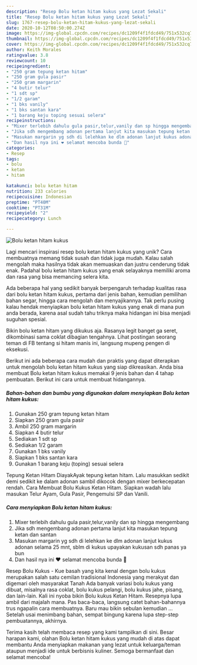 ```yaml
---
description: "Resep Bolu ketan hitam kukus yang Lezat Sekali"
title: "Resep Bolu ketan hitam kukus yang Lezat Sekali"
slug: 1767-resep-bolu-ketan-hitam-kukus-yang-lezat-sekali
date: 2020-10-12T08:50:00.274Z
image: https://img-global.cpcdn.com/recipes/dc1209f4f1fdcd49/751x532cq70/bolu-ketan-hitam-kukus-foto-resep-utama.jpg
thumbnail: https://img-global.cpcdn.com/recipes/dc1209f4f1fdcd49/751x532cq70/bolu-ketan-hitam-kukus-foto-resep-utama.jpg
cover: https://img-global.cpcdn.com/recipes/dc1209f4f1fdcd49/751x532cq70/bolu-ketan-hitam-kukus-foto-resep-utama.jpg
author: Keith Morales
ratingvalue: 3.8
reviewcount: 10
recipeingredient:
- "250 gram tepung ketan hitam"
- "250 gram gula pasir"
- "250 gram margarin"
- "4 butir telur"
- "1 sdt sp"
- "1/2 garam"
- "1 bks vanily"
- "1 bks santan kara"
- "1 barang keju toping sesuai selera"
recipeinstructions:
- "Mixer terlebih dahulu gula pasir,telur,vanily dan sp hingga mengembang"
- "Jika sdh mengembang adonan pertama lanjut kita masukan tepung ketan dan santan"
- "Masukan margarin yg sdh di lelehkan ke dlm adonan lanjut kukus adonan selama 25 mnt, sblm di kukus upayakan kukusan sdh panas ya bun"
- "Dan hasil nya ini ❤️ selamat mencoba bunda 🤗"
categories:
- Resep
tags:
- bolu
- ketan
- hitam

katakunci: bolu ketan hitam 
nutrition: 233 calories
recipecuisine: Indonesian
preptime: "PT40M"
cooktime: "PT31M"
recipeyield: "2"
recipecategory: Lunch

---
```



![Bolu ketan hitam kukus](https://img-global.cpcdn.com/recipes/dc1209f4f1fdcd49/751x532cq70/bolu-ketan-hitam-kukus-foto-resep-utama.jpg)

Lagi mencari inspirasi resep bolu ketan hitam kukus yang unik? Cara membuatnya memang tidak susah dan tidak juga mudah. Kalau salah mengolah maka hasilnya tidak akan memuaskan dan justru cenderung tidak enak. Padahal bolu ketan hitam kukus yang enak selayaknya memiliki aroma dan rasa yang bisa memancing selera kita.

Ada beberapa hal yang sedikit banyak berpengaruh terhadap kualitas rasa dari bolu ketan hitam kukus, pertama dari jenis bahan, kemudian pemilihan bahan segar, hingga cara mengolah dan menyajikannya. Tak perlu pusing kalau hendak menyiapkan bolu ketan hitam kukus yang enak di mana pun anda berada, karena asal sudah tahu triknya maka hidangan ini bisa menjadi suguhan spesial.

Bikin bolu ketan hitam yang dikukus aja. Rasanya legit banget ga seret, dikombinasi sama coklat dibagian tengahnya. Lihat postingan seorang teman di FB tentang si hitam manis ini, langsung mupeng pengen di eksekusi.


Berikut ini ada beberapa cara mudah dan praktis yang dapat diterapkan untuk mengolah bolu ketan hitam kukus yang siap dikreasikan. Anda bisa membuat Bolu ketan hitam kukus memakai 9 jenis bahan dan 4 tahap pembuatan. Berikut ini cara untuk membuat hidangannya.

<!--inarticleads1-->

##### Bahan-bahan dan bumbu yang digunakan dalam menyiapkan Bolu ketan hitam kukus:

1. Gunakan 250 gram tepung ketan hitam
1. Siapkan 250 gram gula pasir
1. Ambil 250 gram margarin
1. Siapkan 4 butir telur
1. Sediakan 1 sdt sp
1. Sediakan 1/2 garam
1. Gunakan 1 bks vanily
1. Siapkan 1 bks santan kara
1. Gunakan 1 barang keju (toping) sesuai selera


Tepung Ketan Hitam DiayakAyak tepung ketan hitam. Lalu masukkan sedikit demi sedikit ke dalam adonan sambil dikocok dengan mixer berkecepatan rendah. Cara Membuat Bolu Kukus Ketan Hitam. Siapkan wadah lalu masukan Telur Ayam, Gula Pasir, Pengemulsi SP dan Vanili. 

<!--inarticleads2-->

##### Cara menyiapkan Bolu ketan hitam kukus:

1. Mixer terlebih dahulu gula pasir,telur,vanily dan sp hingga mengembang
1. Jika sdh mengembang adonan pertama lanjut kita masukan tepung ketan dan santan
1. Masukan margarin yg sdh di lelehkan ke dlm adonan lanjut kukus adonan selama 25 mnt, sblm di kukus upayakan kukusan sdh panas ya bun
1. Dan hasil nya ini ❤️ selamat mencoba bunda 🤗


Resep Bolu Kukus - Kue basah yang kita kenal dengan bolu kukus merupakan salah satu cemilan tradisional Indonesia yang merakyat dan digemari oleh masyarakat Tanah Ada banyak variasi bolu kukus yang dibuat, misalnya rasa coklat, bolu kukus pelangi, bolu kukus jahe, pisang, dan lain-lain. Kali ini nyoba bikin Bolu kukus Ketan Hitam. Resepnya lupa ambil dari majalah mana. Pas baca-baca, langsung catet bahan-bahannya trus ngapalin cara membuatnya. Baru mau bikin sebulan kemudian … Setelah usai menimbang bahan, sempat bingung karena lupa step-step pembuatannya, akhirnya. 

Terima kasih telah membaca resep yang kami tampilkan di sini. Besar harapan kami, olahan Bolu ketan hitam kukus yang mudah di atas dapat membantu Anda menyiapkan makanan yang lezat untuk keluarga/teman ataupun menjadi ide untuk berbisnis kuliner. Semoga bermanfaat dan selamat mencoba!
